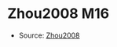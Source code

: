 <a name="material" />

# Zhou2008 M16
<script type="application/ld+json">
  {
    "@context": "https://schema.org/",
    "@type": "ChemicalSubstance",
    "http://purl.org/dc/terms/conformsTo":
      {
        "@type": "CreativeWork",
        "@id": "https://bioschemas.org/profiles/ChemicalSubstance/0.4-RELEASE/"
      },
    "@id": "https://egonw.github.io/nanowiki/nanowiki228.html#material",
    "name": "Zhou2008 M16",
    "sameAs": "http://127.0.0.1/mediawiki/index.php/Special:URIResolver/Zhou2008_M16"
  }
</script>


* Source: [Zhou2008](http://127.0.0.1/mediawiki/index.php/Special:URIResolver/Zhou2008)
